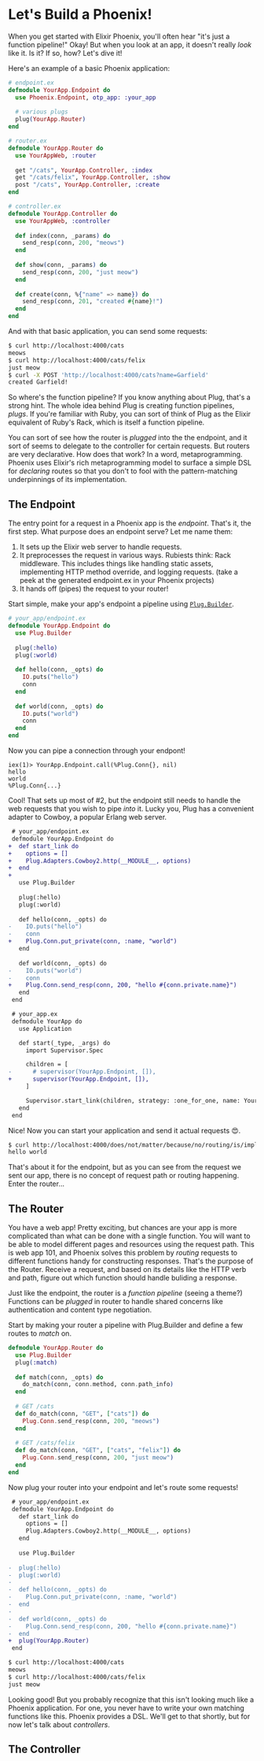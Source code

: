 # Let's Build a Phoenix!

When you get started with Elixir Phoenix, you'll often hear "it's just a function pipeline!" Okay! But when you look at an app, it doesn't really _look_ like it. Is it? If so, how? Let's dive it!

Here's an example of a basic Phoenix application:

```elixir
# endpoint.ex
defmodule YourApp.Endpoint do
  use Phoenix.Endpoint, otp_app: :your_app
  
  # various plugs
  plug(YourApp.Router)
end
```

```elixir
# router.ex
defmodule YourApp.Router do
  use YourAppWeb, :router
  
  get "/cats", YourApp.Controller, :index
  get "/cats/felix", YourApp.Controller, :show
  post "/cats", YourApp.Controller, :create
end
```

```elixir
# controller.ex
defmodule YourApp.Controller do
  use YourAppWeb, :controller
  
  def index(conn, _params) do
    send_resp(conn, 200, "meows")
  end
  
  def show(conn, _params) do
    send_resp(conn, 200, "just meow")
  end
  
  def create(conn, %{"name" => name}) do
    send_resp(conn, 201, "created #{name}!")
  end
end
```

And with that basic application, you can send some requests:

```sh
$ curl http://localhost:4000/cats
meows
$ curl http://localhost:4000/cats/felix
just meow
$ curl -X POST 'http://localhost:4000/cats?name=Garfield'
created Garfield!
```

So where's the function pipeline? If you know anything about Plug, that's a strong hint. The whole idea behind Plug is creating function pipelines, _plugs_. If you're familiar with Ruby, you can sort of think of Plug as the Elixir equivalent of Ruby's Rack, which is itself a function pipeline.

You can sort of see how the router is _plugged_ into the the endpoint, and it sort of seems to delegate to the controller for certain requests. But routers are very declarative. How does that work? In a word, metaprogramming. Phoenix uses Elixir's rich metaprogramming model to surface a simple DSL for _declaring_ routes so that you don't to fool with the pattern-matching underpinnings of its implementation.

## The Endpoint

The entry point for a request in a Phoenix app is the _endpoint_. That's it, the first step. What purpose does an endpoint serve? Let me name them:

1. It sets up the Elixir web server to handle requests.
2. It preprocesses the request in various ways. Rubiests think: Rack middleware. This includes things like handling static assets, implementing HTTP method override, and logging requests. (take a peek at the generated endpoint.ex in your Phoenix projects)
3. It hands off (pipes) the request to your router!

Start simple, make your app's endpoint a pipeline using [`Plug.Builder`](https://hexdocs.pm/plug/Plug.Builder.html).

```elixir
# your_app/endpoint.ex
defmodule YourApp.Endpoint do
  use Plug.Builder
  
  plug(:hello)
  plug(:world)
  
  def hello(conn, _opts) do
    IO.puts("hello")
    conn
  end
  
  def world(conn, _opts) do
    IO.puts("world")
    conn
  end
end
```

Now you can pipe a connection through your endpont!

```
iex(1)> YourApp.Endpoint.call(%Plug.Conn{}, nil)
hello
world
%Plug.Conn{...}
```

Cool! That sets up most of #2, but the endpoint still needs to handle the web requests that you wish to pipe _into_ it. Lucky you, Plug has a convenient adapter to Cowboy, a popular Erlang web server.

```diff
 # your_app/endpoint.ex
 defmodule YourApp.Endpoint do
+  def start_link do
+    options = []
+    Plug.Adapters.Cowboy2.http(__MODULE__, options)
+  end
+
   use Plug.Builder
  
   plug(:hello)
   plug(:world)
  
   def hello(conn, _opts) do
-    IO.puts("hello")
-    conn
+    Plug.Conn.put_private(conn, :name, "world")
   end
  
   def world(conn, _opts) do
-    IO.puts("world")
-    conn
+    Plug.Conn.send_resp(conn, 200, "hello #{conn.private.name}")
   end
 end 
```

```diff
 # your_app.ex
 defmodule YourApp do
   use Application

   def start(_type, _args) do
     import Supervisor.Spec

     children = [
-      # supervisor(YourApp.Endpoint, []),
+      supervisor(YourApp.Endpoint, []),
     ]

     Supervisor.start_link(children, strategy: :one_for_one, name: YourApp.Supervisor)
   end
 end
```

Nice! Now you can start your application and send it actual requests 😍.

```sh
$ curl http://localhost:4000/does/not/matter/because/no/routing/is/implemented
hello world
```

That's about it for the endpoint, but as you can see from the request we sent our app, there is no concept of request path or routing happening. Enter the router...

## The Router

You have a web app! Pretty exciting, but chances are your app is more complicated than what can be done with a single function. You will want to be able to model different pages and resources using the request path. This is web app 101, and Phoenix solves this problem by _routing_ requests to different functions handy for constructing responses. That's the purpose of the Router. Receive a request, and based on its details like the HTTP verb and path, figure out which function should handle buliding a response.

Just like the endpoint, the router is a _function pipeline_ (seeing a theme?) Functions can be _plugged_ in router to handle shared concerns like authentication and content type negotiation.

Start by making your router a pipeline with Plug.Builder and define a few routes to _match_ on.

```elixir
defmodule YourApp.Router do
  use Plug.Builder
  plug(:match)
  
  def match(conn, _opts) do
    do_match(conn, conn.method, conn.path_info)
  end
  
  # GET /cats
  def do_match(conn, "GET", ["cats"]) do
    Plug.Conn.send_resp(conn, 200, "meows")
  end
  
  # GET /cats/felix
  def do_match(conn, "GET", ["cats", "felix"]) do
    Plug.Conn.send_resp(conn, 200, "just meow")
  end
end
```

Now plug your router into your endpoint and let's route some requests!

```diff
 # your_app/endpoint.ex
 defmodule YourApp.Endpoint do
   def start_link do
     options = []
     Plug.Adapters.Cowboy2.http(__MODULE__, options)
   end
 
   use Plug.Builder
  
-  plug(:hello)
-  plug(:world)
- 
-  def hello(conn, _opts) do
-    Plug.Conn.put_private(conn, :name, "world")
-  end
- 
-  def world(conn, _opts) do
-    Plug.Conn.send_resp(conn, 200, "hello #{conn.private.name}")
-  end
+  plug(YourApp.Router)
 end 
```

```sh
$ curl http://localhost:4000/cats
meows
$ curl http://localhost:4000/cats/felix
just meow
```

Looking good! But you probably recognize that this isn't looking much like a Phoenix application. For one, you never have to write your own matching functions like this. Phoenix provides a DSL. We'll get to that shortly, but for now let's talk about _controllers_.

## The Controller

